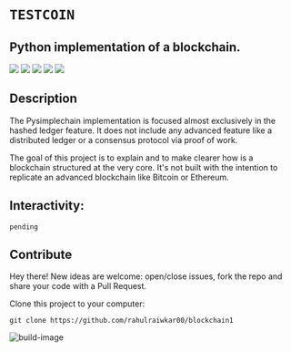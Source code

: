 # ``TESTCOIN``
## Python implementation of a blockchain.

![](https://img.shields.io/github/issues/rahulraikwar00/Blockchain1) ![](https://img.shields.io/github/stars/rahulraikwar00/Blockchain1) ![](https://img.shields.io/github/forks/rahulraikwar00/Blockchain1)
![](https://img.shields.io/github/license/rahulraikwar00/Blockchain1)
![](https://img.shields.io/twitter/url?label=Rahul%20Raikwar&style=social&url=https%3A%2F%2Ftwitter.com%2Frahulraikwar00)
## Description

The Pysimplechain implementation is focused almost exclusively in the hashed ledger feature. It does not include any advanced feature like a distributed ledger or a consensus protocol via proof of work. 
<!-- Here you'll also find that the idea of the "transaction" is abstracted to a more general concept of "`message`" that can contain any type of data. -->

The goal of this project is to explain and to make clearer how is a blockchain structured at the very core. It's not built with the intention to replicate an advanced blockchain like Bitcoin or Ethereum.
<!-- 
The following blockchain implemented in the simple_chain.py file is composed of 3 classes. The `Message()` class, the `Block()` class and the `Chain()`. -->

<!-- A `message` is the basic data container. It is sealed when added to a block and has 2 hashes that identify it: the payload hash and the block hash.
Each message is linked to the previous message via hash pointers (the `prev_hash` attribute). The `validate` message method will ensure the integrity of each message, but will not check if the hash pointers are correct. This is left to the `validate` method in the `Block()` class.

A `block` can contain 1,...,n messages that are linked sequentially one after the other. When a `block` is added to the `chain`, it's sealed and validated to
ensure that the messages are correctly ordered and the hash pointers match. Once the block is sealed and hashed, it is validated by checking the expected vs the actual.

A `chain` can contain 1,...,m blocks that are linked sequentially one after another. The chain integrity can be validated at any time calling the `validate` method, which will call each block's validate method and will raise an `InvalidBlockchain` exception. -->

## Interactivity:

`pending`
<!-- A `manager()` function is provided to interact with the blockchain via the Terminal/Console. The basic actions are:

* **Add Message to Block:** Allows to add a message to the current block.
* **Add Block to Chain:** Allows to add the current block to the chain if it's not empty.
* **Show Block:** Asks for an index and if exists a block with that index, returns some of the block attributes.
* **Show Chain:** Returns some of the block attributes for each block in the chain.
* **Validate Integrity:** Returns True if the integrity is validated, terminates the program raisiing the appropiate exception otherwise.
* **Exit:** Terminates the program and deletes the blockchain. -->


## Contribute
Hey there! New ideas are welcome: open/close issues, fork the repo and share your code with a Pull Request.

Clone this project to your computer:

`git clone https://github.com/rahulraiwkar00/blockchain1`

![build-image](https://img.shields.io/travis/rust-lang/rust/master.svg)
